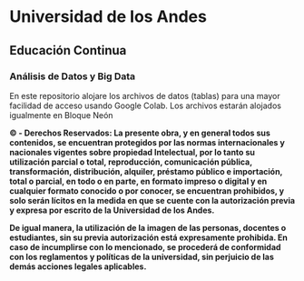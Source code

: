 # Universidad de los Andes
## Educación Continua
### Análisis de Datos y Big Data
En este repositorio alojare los archivos de datos (tablas) para una mayor facilidad de acceso usando Google Colab. Los archivos estarán alojados igualmente en Bloque Neón

**© - Derechos Reservados: La presente obra, y en general todos sus contenidos, se encuentran protegidos por las normas internacionales y nacionales vigentes sobre propiedad Intelectual, por lo tanto su utilización parcial o total, reproducción, comunicación pública, transformación, distribución, alquiler, préstamo público e importación, total o parcial, en todo o en parte, en formato impreso o digital y en cualquier formato conocido o por conocer, se encuentran prohibidos, y solo serán lícitos en la medida en que se cuente con la autorización previa y expresa por escrito de la Universidad de los Andes.**

**De igual manera, la utilización de la imagen de las personas, docentes o estudiantes, sin su previa autorización está expresamente prohibida. En caso de incumplirse con lo mencionado, se procederá de conformidad con los reglamentos y políticas de la universidad, sin perjuicio de las demás acciones legales aplicables.**

